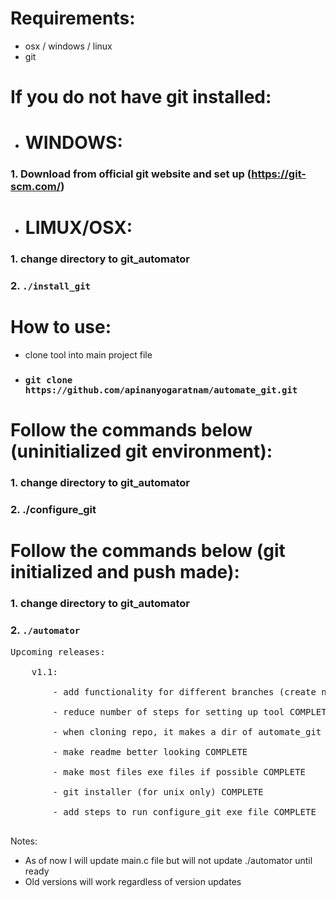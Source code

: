 # Requirements:
* osx / windows / linux
* git

# If you do not have git installed:
- # WINDOWS: 
### 1. Download from official git website and set up (https://git-scm.com/)
- # LIMUX/OSX: 
### 1. change directory to git_automator
### 2. `./install_git`

# How to use:
* clone tool into main project file
* ### `git clone https://github.com/apinanyogaratnam/automate_git.git`

# Follow the commands below (uninitialized git environment):
### 1. change directory to git_automator
### 2. ./configure_git

# Follow the commands below (git initialized and push made): 
### 1. change directory to git_automator
### 2. `./automator`

<pre>
Upcoming releases: <br />
    v1.1: <br />
        - add functionality for different branches (create new file) <br />
        - reduce number of steps for setting up tool COMPLETE <br />
        - when cloning repo, it makes a dir of automate_git (update commands with this change) COMPLETE <br />
        - make readme better looking COMPLETE <br />
        - make most files exe files if possible COMPLETE <br />
        - git installer (for unix only) COMPLETE <br />
        - add steps to run configure_git exe file COMPLETE <br />
</pre>

Notes: <br />
- As of now I will update main.c file but will not update ./automator until ready 
- Old versions will work regardless of version updates